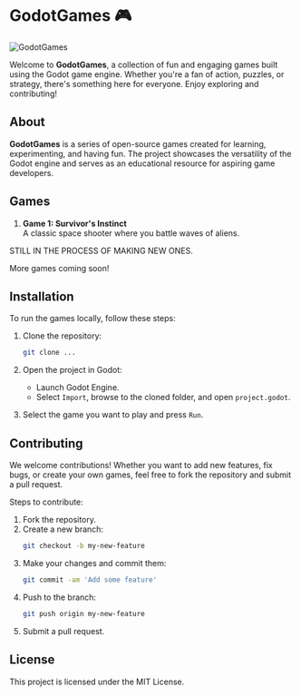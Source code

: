 # GodotGames 🎮

![GodotGames](https://user-images.githubusercontent.com/4701338/34867390-3ac644c2-f780-11e7-8965-ad8a0fc32fe0.png)

Welcome to **GodotGames**, a collection of fun and engaging games built using the Godot game engine. Whether you're a fan of action, puzzles, or strategy, there's something here for everyone. Enjoy exploring and contributing!

## About

**GodotGames** is a series of open-source games created for learning, experimenting, and having fun. The project showcases the versatility of the Godot engine and serves as an educational resource for aspiring game developers.

## Games

1. **Game 1: Survivor's Instinct**  
   A classic space shooter where you battle waves of aliens.

STILL IN THE PROCESS OF MAKING NEW ONES.

More games coming soon!

## Installation

To run the games locally, follow these steps:

1. Clone the repository:
    ```bash
    git clone ...
    ```
2. Open the project in Godot:
    - Launch Godot Engine.
    - Select `Import`, browse to the cloned folder, and open `project.godot`.

3. Select the game you want to play and press `Run`.

## Contributing

We welcome contributions! Whether you want to add new features, fix bugs, or create your own games, feel free to fork the repository and submit a pull request.

Steps to contribute:

1. Fork the repository.
2. Create a new branch:
    ```bash
    git checkout -b my-new-feature
    ```
3. Make your changes and commit them:
    ```bash
    git commit -am 'Add some feature'
    ```
4. Push to the branch:
    ```bash
    git push origin my-new-feature
    ```
5. Submit a pull request.

## License

This project is licensed under the MIT License. 
